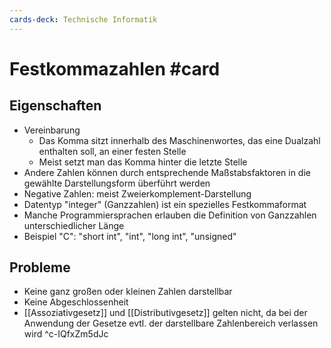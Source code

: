 ```yaml
---
cards-deck: Technische Informatik
---
```


# Festkommazahlen #card 
## Eigenschaften
- Vereinbarung
	- Das Komma sitzt innerhalb des Maschinenwortes, das eine Dualzahl enthalten soll, an einer festen Stelle
	- Meist setzt man das Komma hinter die letzte Stelle
- Andere Zahlen können durch entsprechende Maßstabsfaktoren in die gewählte Darstellungsform überführt werden
- Negative Zahlen: meist Zweierkomplement-Darstellung
- Datentyp "integer" (Ganzzahlen) ist ein spezielles Festkommaformat
- Manche Programmiersprachen erlauben die Definition von Ganzzahlen unterschiedlicher Länge
- Beispiel "C": "short int", "int", "long int", "unsigned"
## Probleme
- Keine ganz großen oder kleinen Zahlen darstellbar
- Keine Abgeschlossenheit
- [[Assoziativgesetz]] und [[Distributivgesetz]] gelten nicht, da bei der Anwendung der Gesetze evtl. der darstellbare Zahlenbereich verlassen wird
^c-IQfxZm5dJc
